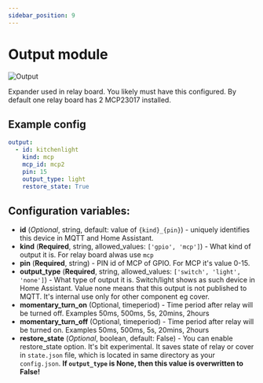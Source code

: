```yaml
---
sidebar_position: 9
---
```


# Output module

![Output](/img/output.png)

Expander used in relay board. You likely must have this configured.
By default one relay board has 2 MCP23017 installed.

## Example config

```yaml title="Example config"
output:
  - id: kitchenlight
    kind: mcp
    mcp_id: mcp2
    pin: 15
    output_type: light
    restore_state: True
```

## Configuration variables:

- **id** (_Optional_, string, default: value of `{kind}_{pin}`) - uniquely identifies this device in MQTT and Home Assistant.
- **kind** (**Required**, string, allowed_values: `['gpio', 'mcp']`) - What kind of output it is. For relay board alwas use `mcp`
- **pin** (**Required**, string) - PIN id of MCP of GPIO. For MCP it's value 0-15.
- **output_type** (**Required**, string, allowed_values: `['switch', 'light', 'none']`) - What type of output it is. Switch/light shows as such device in Home Assistant. Value none means that this output is not published to MQTT. It's internal use only for other component eg cover.
- **momentary_turn_on** (Optional, timeperiod) - Time period after relay will be turned off. Examples 50ms, 500ms, 5s, 20mins, 2hours
- **momentary_turn_off** (Optional, timeperiod) - Time period after relay will be turned on. Examples 50ms, 500ms, 5s, 20mins, 2hours
- **restore_state** (_Optional_, boolean, default: False) - You can enable restore_state option. It's bit experimental. It saves state of relay or cover in `state.json` file, which is located in same directory as your `config.json`. **If `output_type` is None, then this value is overwritten to False!**
